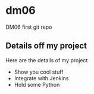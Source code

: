 # dm06
DM06 first git repo
## Details off my project
Here are the details of my project
- Show you cool stuff
- Integrate with Jenkins
- Hold some Python
